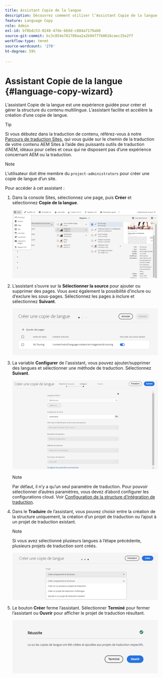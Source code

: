 ```yaml
---
title: Assistant Copie de la langue
description: Découvrez comment utiliser l’Assistant Copie de la langue dans AEM.
feature: Language Copy
role: Admin
exl-id: bf8bdc53-0248-47de-bb9d-c884a7179ab0
source-git-commit: bc3c054e781789aa2a2b94f77b0616caec15e2ff
workflow-type: tm+mt
source-wordcount: '270'
ht-degree: 59%

---
```


# Assistant Copie de la langue {#language-copy-wizard}

L’assistant Copie de la langue est une expérience guidée pour créer et gérer la structure du contenu multilingue. L’assistant facilite et accélère la création d’une copie de langue.

>[!TIP]
>
>Si vous débutez dans la traduction de contenu, référez-vous à notre [Parcours de traduction Sites,](/help/journey-sites/translation/overview.md) qui vous guide sur le chemin de la traduction de votre contenu AEM Sites à l’aide des puissants outils de traduction d’AEM, idéaux pour celles et ceux qui ne disposent pas d’une expérience concernant AEM ou la traduction.

>[!NOTE]
>
>L’utilisateur doit être membre du `project-administrators` pour créer une copie de langue d’un site.

Pour accéder à cet assistant :

1. Dans la console Sites, sélectionnez une page, puis **Créer** et sélectionnez **Copie de la langue**.

   ![Création d’une copie de langue à partir de l’assistant](../assets/language-copy-wizard.png)

1. L’assistant s’ouvre sur la **Sélectionner la source** pour ajouter ou supprimer des pages. Vous avez également la possibilité d’inclure ou d’exclure les sous-pages. Sélectionnez les pages à inclure et sélectionnez **Suivant**.

   ![Ajout de pages avec l’assistant](../assets/language-copy-wizard-add-pages.png)

1. La variable **Configurer** de l&#39;assistant, vous pouvez ajouter/supprimer des langues et sélectionner une méthode de traduction. Sélectionnez **Suivant**.

   ![Étape Configurer de l’assistant](../assets/language-copy-wizard-configure.png)

   >[!NOTE]
   >
   >Par défaut, il n’y a qu’un seul paramètre de traduction. Pour pouvoir sélectionner d’autres paramètres, vous devez d’abord configurer les configurations cloud. Voir [Configuration de la structure d’intégration de traduction](integration-framework.md).

1. Dans le **Traduire** de l’assistant, vous pouvez choisir entre la création de la structure uniquement, la création d’un projet de traduction ou l’ajout à un projet de traduction existant.

   >[!NOTE]
   >
   >Si vous avez sélectionné plusieurs langues à l’étape précédente, plusieurs projets de traduction sont créés.

   ![Étape de traduction de l’assistant](../assets/language-copy-wizard-translate.png)

1. Le bouton **Créer** ferme l’assistant. Sélectionner **Terminé** pour fermer l’assistant ou **Ouvrir** pour afficher le projet de traduction résultant.

   ![Terminer l’assistant](../assets/language-copy-wizard-done.png)
